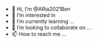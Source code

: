 - 👋 Hi, I’m @ARia2021Ben
- 👀 I’m interested in 
- 🌱 I’m currently learning ...
- 💞️ I’m looking to collaborate on ...
- 📫 How to reach me ...

<!---
ARia2021Ben/ARia2021Ben is a ✨ special ✨ repository because its `README.md` (this file) appears on your GitHub profile.
You can click the Preview link to take a look at your changes.
--->
